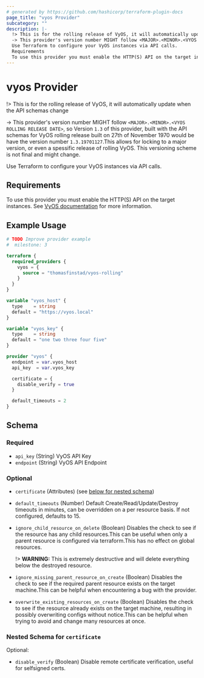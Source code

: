 ```yaml
---
# generated by https://github.com/hashicorp/terraform-plugin-docs
page_title: "vyos Provider"
subcategory: ""
description: |-
  !> This is for the rolling release of VyOS, it will automatically update when the API schemas change
  -> This provider's version number MIGHT follow <MAJOR>.<MINOR>.<VYOS ROLLING RELEASE DATE>, so Version 1.3 of this provider, built with the API schemas for VyOS rolling release built on 27th of November 1970 would be have the version number 1.3.19701127.This allows for locking to a major version, or even a spessific release of rolling VyOS. This versioning scheme is not final and might change.
  Use Terraform to configure your VyOS instances via API calls.
  Requirements
  To use this provider you must enable the HTTP(S) API on the target instances. See VyOS documentation https://docs.vyos.io/en/latest/configuration/service/https.html for more information.
---
```


# vyos Provider

!> This is for the rolling release of VyOS, it will automatically update when the API schemas change

-> This provider's version number MIGHT follow `<MAJOR>.<MINOR>.<VYOS ROLLING RELEASE DATE>`, so Version `1.3` of this provider, built with the API schemas for VyOS rolling release built on 27th of November 1970 would be have the version number `1.3.19701127`.This allows for locking to a major version, or even a spessific release of rolling VyOS. This versioning scheme is not final and might change.

Use Terraform to configure your VyOS instances via API calls.

## Requirements
To use this provider you must enable the HTTP(S) API on the target instances. See [VyOS documentation](https://docs.vyos.io/en/latest/configuration/service/https.html) for more information.

## Example Usage

```terraform
# TODO Improve provider example
#  milestone: 3

terraform {
  required_providers {
    vyos = {
      source = "thomasfinstad/vyos-rolling"
    }
  }
}

variable "vyos_host" {
  type    = string
  default = "https://vyos.local"
}

variable "vyos_key" {
  type    = string
  default = "one two three four five"
}

provider "vyos" {
  endpoint = var.vyos_host
  api_key  = var.vyos_key

  certificate = {
    disable_verify = true
  }

  default_timeouts = 2
}
```

<!-- schema generated by tfplugindocs -->
## Schema

### Required

- `api_key` (String) VyOS API Key
- `endpoint` (String) VyOS API Endpoint

### Optional

- `certificate` (Attributes) (see [below for nested schema](#nestedatt--certificate))
- `default_timeouts` (Number) Default Create/Read/Update/Destroy timeouts in minutes, can be overridden on a per resource basis. If not configured, defaults to 15.
- `ignore_child_resource_on_delete` (Boolean) Disables the check to see if the resource has any child resources.This can be useful when only a parent resource is configured via terraform.This has no effect on global resources.

  !> **WARNING:** This is extremely destructive and will delete everything below the destroyed resource.
- `ignore_missing_parent_resource_on_create` (Boolean) Disables the check to see if the required parent resource exists on the target machine.This can be helpful when encountering a bug with the provider.
- `overwrite_existing_resources_on_create` (Boolean) Disables the check to see if the resource already exists on the target machine, resulting in possibly overwriting configs without notice.This can be helpful when trying to avoid and change many resources at once.

<a id="nestedatt--certificate"></a>
### Nested Schema for `certificate`

Optional:

- `disable_verify` (Boolean) Disable remote certificate verification, useful for selfsigned certs.
